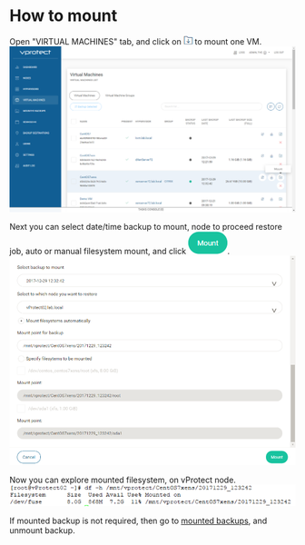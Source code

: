 # How to mount

Open "VIRTUAL MACHINES" tab, and click on ![](../.gitbook/assets/admin_webui_how_mount_icon_mount.png) to mount one VM. ![](../.gitbook/assets/admin_webui_how_mount_select_one.png)

Next you can select date/time backup to mount, node to proceed restore job, auto or manual filesystem mount, and click ![](../.gitbook/assets/admin_webui_how_mount_icon_blue_mount.png). ![](../.gitbook/assets/admin_webui_how_mount_chose.png)

Now you can explore mounted filesystem, on vProtect node. ![](../.gitbook/assets/admin_webui_how_mount_filesystem.png)

If mounted backup is not required, then go to [mounted backups](mounted-backups.md), and unmount backup.

